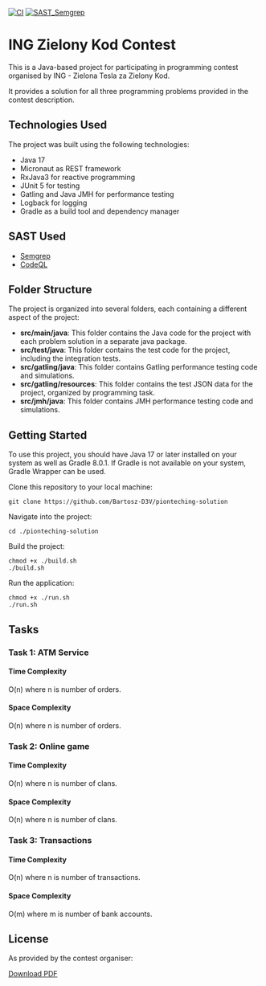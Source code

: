 [![CI](https://github.com/Bartosz-D3V/pionteching-solution/actions/workflows/build.yml/badge.svg?branch=master)](https://github.com/Bartosz-D3V/pionteching-solution/actions/workflows/build.yml)
[![SAST_Semgrep](https://github.com/Bartosz-D3V/pionteching-solution/actions/workflows/semgrep.yml/badge.svg)](https://github.com/Bartosz-D3V/pionteching-solution/actions/workflows/semgrep.yml)

# ING Zielony Kod Contest
This is a Java-based project for participating in programming contest organised by ING - Zielona Tesla za Zielony Kod.

It provides a solution for all three programming problems provided in the contest description.

## Technologies Used
The project was built using the following technologies:

* Java 17
* Micronaut as REST framework
* RxJava3 for reactive programming
* JUnit 5 for testing
* Gatling and Java JMH for performance testing
* Logback for logging
* Gradle as a build tool and dependency manager

## SAST Used
* [Semgrep](https://semgrep.dev/)
* [CodeQL](https://codeql.github.com/)

## Folder Structure
The project is organized into several folders, each containing a different aspect of the project:

* **src/main/java**: This folder contains the Java code for the project with each problem solution in a separate java package.
* **src/test/java**: This folder contains the test code for the project, including the integration tests.
* **src/gatling/java**: This folder contains Gatling performance testing code and simulations.
* **src/gatling/resources**: This folder contains the test JSON data for the project, organized by programming task.
* **src/jmh/java**: This folder contains JMH performance testing code and simulations.

## Getting Started
To use this project, you should have Java 17 or later installed on your system as well as Gradle 8.0.1.
If Gradle is not available on your system, Gradle Wrapper can be used.

Clone this repository to your local machine:
```shell
git clone https://github.com/Bartosz-D3V/pionteching-solution
```
Navigate into the project:
```shell
cd ./pionteching-solution
```
Build the project:
```shell
chmod +x ./build.sh
./build.sh
```
Run the application:
```shell
chmod +x ./run.sh
./run.sh
```

## Tasks
### Task 1: ATM Service
#### Time Complexity
O(n) where n is number of orders.

#### Space Complexity
O(n) where n is number of orders.

### Task 2: Online game
#### Time Complexity
O(n) where n is number of clans.

#### Space Complexity
O(n) where n is number of clans.

### Task 3: Transactions
#### Time Complexity
O(n) where n is number of transactions.

#### Space Complexity
O(m) where m is number of bank accounts.

## License
As provided by the contest organiser:

[Download PDF](https://www.ing.pl/_fileserver/item/5vjf8vh)
